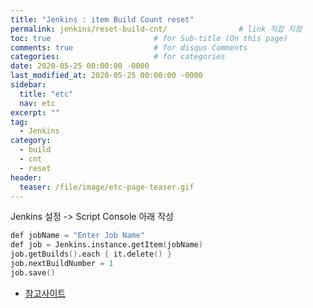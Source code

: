 ```yaml
---
title: "Jenkins : item Build Count reset"
permalink: jenkins/reset-build-cnt/                # link 직접 지정
toc: true                       # for Sub-title (On this page)
comments: true                  # for disqus Comments
categories:                     # for categories
date: 2020-05-25 00:00:00 -0000
last_modified_at: 2020-05-25 00:00:00 -0000
sidebar:
  title: "etc"
  nav: etc
excerpt: ""
tag:
  - Jenkins
category:
  - build
  - cnt
  - reset
header:
  teaser: /file/image/etc-page-teaser.gif
---
```


Jenkins 설정 -> Script Console 아래 작성

```s
def jobName = "Enter Job Name"
def job = Jenkins.instance.getItem(jobName)
job.getBuilds().each { it.delete() }
job.nextBuildNumber = 1
job.save()
```

* [참고사이트](https://linuxhelp4u.blogspot.com/2018/03/how-to-clean-or-reset-build-numbers-in.html)